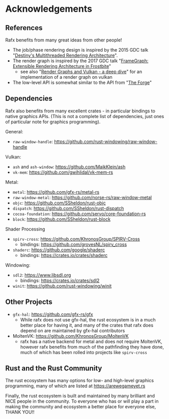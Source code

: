 # Acknowledgements

## References

Rafx benefits from many great ideas from other people!

* The job/phase rendering design is inspired by the 2015 GDC talk "[Destiny's Multithreaded Rendering Architecture](http://advances.realtimerendering.com/destiny/gdc_2015/Tatarchuk_GDC_2015__Destiny_Renderer_web.pdf)".
* The render graph is inspired by the 2017 GDC talk "[FrameGraph: Extensible Rendering Architecture in Frostbite](https://www.gdcvault.com/play/1024612/FrameGraph-Extensible-Rendering-Architecture-in)"
    * see also "[Render Graphs and Vulkan - a deep dive](http://themaister.net/blog/2017/08/15/render-graphs-and-vulkan-a-deep-dive/)" for an implementation of a render graph on vulkan
* The low-level API is somewhat similar to the API from "[The Forge](https://github.com/ConfettiFX/The-Forge)"

## Dependencies

Rafx also benefits from many excellent crates - in particular bindings to native graphics APIs. (This is not a complete
list of dependencies, just ones of particular note for graphics programming).

General:
* `raw-window-handle`: https://github.com/rust-windowing/raw-window-handle

Vulkan:
 * `ash` and `ash-window`: https://github.com/MaikKlein/ash
 * `vk-mem`: https://github.com/gwihlidal/vk-mem-rs
   
Metal:
 * `metal`: https://github.com/gfx-rs/metal-rs
 * `raw-window-metal`: https://github.com/norse-rs/raw-window-metal
 * `objc`: https://github.com/SSheldon/rust-objc
 * `dispatch`: https://github.com/SSheldon/rust-dispatch
 * `cocoa-foundation`: https://github.com/servo/core-foundation-rs
 * `block`: https://github.com/SSheldon/rust-block

Shader Processing
 * `spirv-cross`: https://github.com/KhronosGroup/SPIRV-Cross
     * bindings: https://github.com/grovesNL/spirv_cross
 * `shaderc`: https://github.com/google/shaderc
     * bindings: https://crates.io/crates/shaderc

Windowing:
 * `sdl2`: https://www.libsdl.org
     * bindings: https://crates.io/crates/sdl2
 * `winit`: https://github.com/rust-windowing/winit
 

## Other Projects

 * `gfx-hal`: https://github.com/gfx-rs/gfx
     * While rafx does not use gfx-hal, the rust ecosystem is in a much better place for having it, and many of the
       crates that rafx does depend on are maintained by gfx-hal contributors
 * MoltenVK: https://github.com/KhronosGroup/MoltenVK
     * rafx has a native backend for metal and does not require MoltenVK, however rafx benefits from much of the
       pathfinding they have done, much of which has been rolled into projects like `spirv-cross`

## Rust and the Rust Community

The rust ecosystem has many options for low- and high-level graphics programming, many of which are listed at
https://arewegameyet.rs 

Finally, the rust ecosystem is built and maintained by many brilliant and NICE people in the community. To everyone who
has or will play a part in making the community and ecosystem a better place for everyone else, THANK YOU!!
